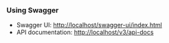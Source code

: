 ### Using Swagger
- Swagger UI: [http://localhost/swagger-ui/index.html](http://localhost/swagger-ui/index.html)
- API documentation: [http://localhost/v3/api-docs](http://localhost/v3/api-docs)